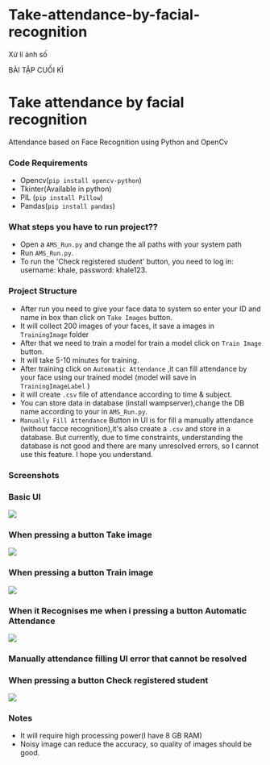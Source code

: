 # Take-attendance-by-facial-recognition
Xử lí ảnh số

BÀI TẬP CUỐI KÌ

# Take attendance by facial recognition
Attendance based on Face Recognition using Python  and OpenCv  

### Code Requirements
- Opencv(`pip install opencv-python`)
- Tkinter(Available in python)
- PIL (`pip install Pillow`)
- Pandas(`pip install pandas`)

### What steps you have to run project??

- Open a `AMS_Run.py` and change the all paths with your system path
- Run `AMS_Run.py`.
- To run the 'Check registered student' button, you need to log in: username: khale, password: khale123.

### Project Structure

- After run you need to give your face data to system so enter your ID and name in box than click on `Take Images` button.
- It will collect 200 images of your faces, it save a images in `TrainingImage` folder
- After that we need to train a model for train a model click on `Train Image` button.
- It will take 5-10 minutes for training.
- After training click on `Automatic Attendance` ,it can fill attendance by your face using our trained model (model will save in `TrainingImageLabel` )
- it will create `.csv` file of attendance according to time & subject.
- You can store data in database (install wampserver),change the DB name according to your in `AMS_Run.py`.
- `Manually Fill Attendance` Button in UI is for fill a manually attendance (without facce recognition),it's also create a `.csv` and store in a database. But currently, due to time constraints, understanding the database is not good and there are many unresolved errors, so I cannot use this feature. I hope you understand.

### Screenshots

### Basic UI
<img src="https://github.com/Khangpolx12/Take-attendance-by-facial-recognition/Take-attendance-by-facial-recognition/Screenshot(1).png">

### When pressing a button Take image
<img src="https://github.com/Khangpolx12/Take-attendance-by-facial-recognition/Take-attendance-by-facial-recognition/Screenshot%20(2).png">

### When pressing a button Train image
<img src="https://github.com/Khangpolx12/Take-attendance-by-facial-recognition/Take-attendance-by-facial-recognition/Screenshot%20(3).png">

### When it Recognises me when i pressing a button Automatic Attendance
<img src="https://github.com/Khangpolx12/Take-attendance-by-facial-recognition/Take-attendance-by-facial-recognition/Screenshot%20(4).png">


### Manually attendance filling UI error that cannot be resolved

### When pressing a button Check registered student
<img src="https://github.com/Khangpolx12/Take-attendance-by-facial-recognition/Take-attendance-by-facial-recognition/Screenshot%20(6).png">



### Notes
- It will require high processing power(I have 8 GB RAM)
- Noisy image can reduce the accuracy, so quality of images should be good.


